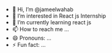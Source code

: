 - 👋 Hi, I’m @jameelwahab
- 👀 I’m interested in React js Internship
- 🌱 I’m currently learning react js
- 📫 How to reach me ...
- 😄 Pronouns: ...
- ⚡ Fun fact: ...

<!---
jameelwahab/jameelwahab is a ✨ special ✨ repository because its `README.md` (this file) appears on your GitHub profile.
You can click the Preview link to take a look at your changes.
--->
